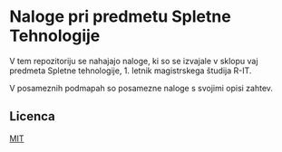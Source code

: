 # Naloge pri predmetu Spletne Tehnologije

V tem repozitoriju se nahajajo naloge, ki so se izvajale v sklopu vaj predmeta Spletne tehnologije, 1. letnik magistrskega študija R-IT.

V posameznih podmapah so posamezne naloge s svojimi opisi zahtev.

## Licenca

[MIT](LICENSE.md)